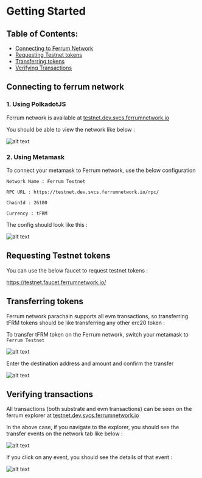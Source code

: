 # Getting Started

## Table of Contents:

* [Connecting to Ferrum Network](#connecting-to-ferrum-network)
* [Requesting Testnet tokens](#requesting-testnet-tokens)
* [Transferring tokens](#transferring-tokens)
* [Verifying Transactions](#verifying-transactions)

## Connecting to ferrum network

### 1. Using PolkadotJS

Ferrum network is available at [testnet.dev.svcs.ferrumnetwork.io](https://polkadot.js.org/apps/?rpc=wss%3A%2F%2Ftestnet.dev.svcs.ferrumnetwork.io#/explorer)

You should be able to view the network like below : 

![alt text](../images/explorer-example.png "metamask-example")

### 2. Using Metamask

To connect your metamask to Ferrum network, use the below configuration

```
Network Name : Ferrum Testnet

RPC URL : https://testnet.dev.svcs.ferrumnetwork.io/rpc/

ChainId : 26100

Currency : tFRM
```

The config should look like this :

![alt text](../images/ferrum-metamask.png "metamask-example")

## Requesting Testnet tokens

You can use the below faucet to request testnet tokens : 

https://testnet.faucet.ferrumnetwork.io/

## Transferring tokens

Ferrum network parachain supports all evm transactions, so transferring tFRM tokens should be like transferring any other erc20 token :

To transfer tFRM token on the Ferrum network, switch your metamask to `Ferrum Testnet`

![alt text](../images/transfer_tokens_1.png "metamask-example")

Enter the destination address and amount and confirm the transfer

![alt text](../images/transfer_tokens_2.png "metamask-example")


## Verifying transactions

All transactions (both substrate and evm transactions) can be seen on the ferrum explorer at [testnet.dev.svcs.ferrumnetwork.io](https://polkadot.js.org/apps/?rpc=wss%3A%2F%2Ftestnet.dev.svcs.ferrumnetwork.io#/explorer)

In the above case, if you navigate to the explorer, you should see the transfer events on the network tab like below :

![alt text](../images/events_summary.png "metamask-example")

If you click on any event, you should see the details of that event :

![alt text](../images/events_details.png "metamask-example")